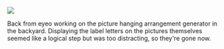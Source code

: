 ![](https://db-feed.s3.amazonaws.com/legacy/Screen_Shot_2018_06_09_at_12_31_26_PM-1528562009275.png)

Back from eyeo working on the picture hanging arrangement generator in the backyard. Displaying the label letters on the pictures themselves seemed like a logical step but was too distracting, so they're gone now.
